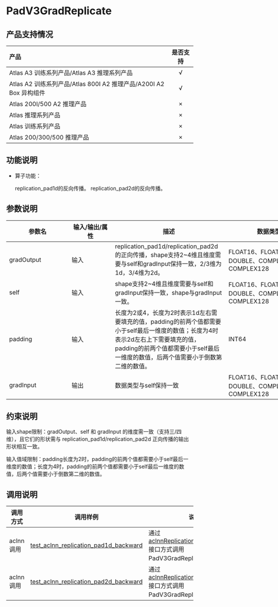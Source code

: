 # PadV3GradReplicate

## 产品支持情况

| 产品                                                         | 是否支持 |
| :----------------------------------------------------------- | :------: |
| <term>Atlas A3 训练系列产品/Atlas A3 推理系列产品</term>     |    √     |
| <term>Atlas A2 训练系列产品/Atlas 800I A2 推理产品/A200I A2 Box 异构组件</term> |    √     |
| <term>Atlas 200I/500 A2 推理产品</term>                      |    ×     |
| <term>Atlas 推理系列产品 </term>                             |    ×     |
| <term>Atlas 训练系列产品</term>                              |    ×     |
| <term>Atlas 200/300/500 推理产品</term>                      |    ×     |

## 功能说明

- 算子功能：
  
  replication_pad1d的反向传播。
  replication_pad2d的反向传播。

## 参数说明

</style>
<table class="tg" style="undefined;table-layout: fixed; width: 922px"><colgroup>
<col style="width: 168.333333px">
<col style="width: 116.666666px">
<col style="width: 305.666666px">
<col style="width: 233.666666px">
<col style="width: 97.666666px">
</colgroup>
<thead>
  <tr>
    <th class="tg-0pky">参数名</th>
    <th class="tg-0pky">输入/输出/属性</th>
    <th class="tg-0lax">描述</th>
    <th class="tg-0lax">数据类型</th>
    <th class="tg-0lax">数据格式</th>
  </tr></thead>
<tbody>
  <tr>
    <td class="tg-0pky">gradOutput</td>
    <td class="tg-0pky">输入</td>
    <td class="tg-0lax">replication_pad1d/replication_pad2d的正向传播，shape支持2~4维且维度需要与self和gradInput保持一致，2/3维为1d，3/4维为2d。</td>
    <td class="tg-0lax">FLOAT16、FLOAT32、DOUBLE、COMPLEX64、COMPLEX128</td>
    <td class="tg-0lax">ND</td>
  </tr>
  <tr>
    <td class="tg-0pky">self</td>
    <td class="tg-0pky">输入</td>
    <td class="tg-0lax">shape支持2~4维且维度需要与self和gradInput保持一致，shape与gradInput一致。</td>
    <td class="tg-0lax">FLOAT16、FLOAT32、DOUBLE、COMPLEX64、COMPLEX128</td>
    <td class="tg-0lax">ND</td>
  </tr>
  <tr>
    <td class="tg-0pky">padding</td>
    <td class="tg-0pky">输入</td>
    <td class="tg-0lax">长度为2或4，长度为2时表示1d左右需要填充的值，padding的前两个值都需要小于self最后一维度的数值；长度为4时表示2d左右上下需要填充的值，padding的前两个值都需要小于self最后一维度的数值，后两个值需要小于倒数第二维的数值。</td>
    <td class="tg-0lax">INT64</td>
    <td class="tg-0lax"></td>
  </tr>
  <tr>
    <td class="tg-0pky">gradInput</td>
    <td class="tg-0pky">输出</td>
    <td class="tg-0lax">数据类型与self保持一致</td>
    <td class="tg-0lax">FLOAT16、FLOAT32、DOUBLE、COMPLEX64、COMPLEX128</td>
    <td class="tg-0lax">ND</td>
  </tr>
</tbody></table>

## 约束说明

  输入shape限制：gradOutput、self 和 gradInput 的维度需一致（支持三/四维），且它们的形状需与 replication_pad1d/replication_pad2d 正向传播的输出形状相互一致。

  输入值域限制：padding长度为2时，padding的前两个值都需要小于self最后一维度的数值；长度为4时，padding的前两个值都需要小于self最后一维度的数值，后两个值需要小于倒数第二维的数值。

## 调用说明

| 调用方式 | 调用样例                                                                   | 说明                                                             |
|--------------|------------------------------------------------------------------------|----------------------------------------------------------------|
| aclnn调用 | [test_aclnn_replication_pad1d_backward](examples/test_aclnn_replication_pad1d_backward.cpp) | 通过[aclnnReplicationPad1dBackward](docs/aclnnReplicationPad1dBackward.md)接口方式调用PadV3GradReplicate算子。    |
| aclnn调用 | [test_aclnn_replication_pad2d_backward](examples/test_aclnn_replication_pad2d_backward.cpp) | 通过[aclnnReplicationPad2dBackward](docs/aclnnReplicationPad2dBackward.md)接口方式调用PadV3GradReplicate算子。    |